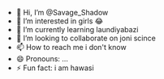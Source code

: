 - 👋 Hi, I’m @Savage_Shadow
- 👀 I’m interested in girls 😂
- 🌱 I’m currently learning laundiyabazi
- 💞️ I’m looking to collaborate on joni scince
- 📫 How to reach me i don't know
- 😄 Pronouns: ...
- ⚡ Fun fact: i am hawasi 

<!---
PrayasRawat/PrayasRawat is a ✨ special ✨ repository because its `README.md` (this file) appears on your GitHub profile.
You can click the Preview link to take a look at your changes.
--->

